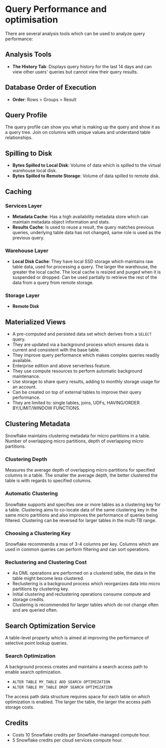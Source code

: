 # Query Performance and optimisation

There are several analysis tools which can be used to analyze query performance:

## Analysis Tools

- **The History Tab**: Displays query history for the last 14 days and can view other users' queries but cannot view their query results.

## Database Order of Execution

- **Order**: Rows > Groups > Result

## Query Profile

The query profile can show you what is making up the query and show it as a query tree. Join on columns with unique values and understand table relationships.

## Spilling to Disk

- **Bytes Spilled to Local Disk**: Volume of data which is spilled to the virtual warehouse local disk.
- **Bytes Spilled to Remote Storage**: Volume of data spilled to remote disk.

## Caching

### Services Layer

- **Metadata Cache**: Has a high availability metadata store which can maintain metadata object information and stats.
- **Results Cache**: Is used to reuse a result, the query matches previous queries, underlying table data has not changed, same role is used as the previous query.

### Warehouse Layer

- **Local Disk Cache**: They have local SSD storage which maintains raw table data, used for processing a query. The larger the warehouse, the greater the local cache. The local cache is resized and purged when it is suspended or dropped. Can be used partially to retrieve the rest of the data from a query from remote storage.

### Storage Layer

- **Remote Disk**

## Materialized Views

- A pre-computed and persisted data set which derives from a `SELECT` query.
- They are updated via a background process which ensures data is current and consistent with the base table.
- They improve query performance which makes complex queries readily available.
- Enterprise edition and above serverless feature.
- They use compute resources to perform automatic background maintenance.
- Use storage to share query results, adding to monthly storage usage for an account.
- Can be created on top of external tables to improve their query performance.
- They are limited to: single tables, joins, UDFs, HAVING/ORDER BY/LIMIT/WINDOW FUNCTIONS.

## Clustering Metadata

Snowflake maintains clustering metadata for micro partitions in a table. Number of overlapping micro partitions, depth of overlapping micro partitions.

### Clustering Depth

Measures the average depth of overlapping micro partitions for specified columns in a table. The smaller the average depth, the better clustered the table is with regards to specified columns.

### Automatic Clustering

Snowflake supports and specifies one or more tables as a clustering key for a table. Clustering aims to co-locate data of the same clustering key in the same micro partitions and also improves the performance of queries being filtered. Clustering can be reversed for larger tables in the multi-TB range.

### Choosing a Clustering Key

Snowflake recommends a max of 3-4 columns per key. Columns which are used in common queries can perform filtering and can sort operations.

### Reclustering and Clustering Cost

- As DML operations are performed on a clustered table, the data in the table might become less clustered.
- Reclustering is a background process which reorganizes data into micro partitions by clustering key.
- Initial clustering and reclustering operations consume compute and storage credits.
- Clustering is recommended for larger tables which do not change often and are queried often.

## Search Optimization Service

A table-level property which is aimed at improving the performance of selective point lookup queries.

### Search Optimization

A background process creates and maintains a search access path to enable search optimization.

- `ALTER TABLE MY_TABLE ADD SEARCH OPTIMIZATION`
- `ALTER TABLE MY_TABLE DROP SEARCH OPTIMIZATION`

The access path data structure requires space for each table on which optimization is enabled. The larger the table, the larger the access path storage costs.

## Credits

- Costs 10 Snowflake credits per Snowflake-managed compute hour.
- 5 Snowflake credits per cloud services compute hour.
